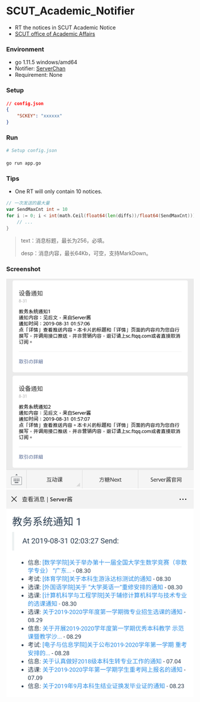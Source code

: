 # SCUT_Academic_Notifier
+ RT the notices in SCUT Academic Notice
+ [SCUT office of Academic Affairs](http://jw.scut.edu.cn/zhinan/cms/index.do)

### Environment
+ go 1.11.5 windows/amd64
+ Notifier: [ServerChan](http://sc.ftqq.com/3.version)
+ Requirement: None

### Setup
```json
// config.json
{
	"SCKEY": "xxxxxx"
}
```

### Run
```bash
# Setup config.json

go run app.go
```

### Tips
+ One RT will only contain 10 notices.
```go
// 一次发送的最大量
var SendMaxCnt int = 10
for i := 0; i < int(math.Ceil(float64(len(diffs))/float64(SendMaxCnt))); i++ {
    // ...
}
```
> text：消息标题，最长为256，必填。
> 
> desp：消息内容，最长64Kb，可空，支持MarkDown。

### Screenshot
![Screenshot](./assets/Screenshot.png)
![Screenshot 2](./assets/Screenshot_2.png)